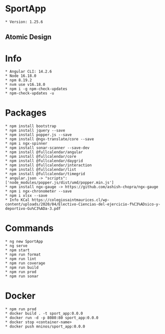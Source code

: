 # SportApp
    * Version: 1.25.6
## Atomic Design
    
# Info
    * Angular CLI: 14.2.6
    * Node 16.18.0
    * npm 8.19.2
    * nvm use v16.18.0
    * npm i -g npm-check-updates
    * npm-check-updates -u
# Packages
    * npm install bootstrap
    * npm install jquery --save
    * npm install popper.js --save
    * npm install @ngx-translate/core --save
    * npm i ngx-spinner
    * npm install sonar-scanner --save-dev    
    * npm install @fullcalendar/angular
    * npm install @fullcalendar/core
    * npm install @fullcalendar/daygrid
    * npm install @fullcalendar/interaction
    * npm install @fullcalendar/list
    * npm install @fullcalendar/timegrid
    * angular.json -> "scripts": ['node_modules/popper.js/dist/umd/popper.min.js'] 
    * npm install ngx-gauge -> https://github.com/ashish-chopra/ngx-gauge
    * npm i ngx-chronometer --save
    * npm i xlsx --save
    * Info KCal https://colegiosaintmaurices.cl/wp-content/uploads/2020/04/Electivo-Ciencias-del-ejercicio-f%C3%ADsico-y-deportivo-Gu%C3%ADa-3.pdf
# Commands
    * ng new SportApp
    * ng serve
    * npm start
    * npm run format
    * npm run lint
    * npm run coverage
    * npm run build
    * npm run prod
    * npm run sonar
# Docker
    * npm run prod
    * docker build . -t sport_app:0.0.0
    * docker run -d -p 8080:80 sport_app:0.0.0
    * docker stop <container-name>
    * docker push mninos/sport_app:0.0.0 